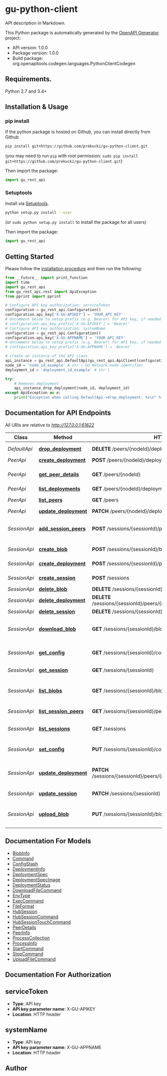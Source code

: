 # gu-python-client
API description in Markdown.

This Python package is automatically generated by the [OpenAPI Generator](https://openapi-generator.tech) project:

- API version: 1.0.0
- Package version: 1.0.0
- Build package: org.openapitools.codegen.languages.PythonClientCodegen

## Requirements.

Python 2.7 and 3.4+

## Installation & Usage
### pip install

If the python package is hosted on Github, you can install directly from Github

```sh
pip install git+https://github.com/prekucki/gu-python-client.git
```
(you may need to run `pip` with root permission: `sudo pip install git+https://github.com/prekucki/gu-python-client.git`)

Then import the package:
```python
import gu_rest_api 
```

### Setuptools

Install via [Setuptools](http://pypi.python.org/pypi/setuptools).

```sh
python setup.py install --user
```
(or `sudo python setup.py install` to install the package for all users)

Then import the package:
```python
import gu_rest_api
```

## Getting Started

Please follow the [installation procedure](#installation--usage) and then run the following:

```python
from __future__ import print_function
import time
import gu_rest_api
from gu_rest_api.rest import ApiException
from pprint import pprint

# Configure API key authorization: serviceToken
configuration = gu_rest_api.Configuration()
configuration.api_key['X-GU-APIKEY'] = 'YOUR_API_KEY'
# Uncomment below to setup prefix (e.g. Bearer) for API key, if needed
# configuration.api_key_prefix['X-GU-APIKEY'] = 'Bearer'
# Configure API key authorization: systemName
configuration = gu_rest_api.Configuration()
configuration.api_key['X-GU-APPNAME'] = 'YOUR_API_KEY'
# Uncomment below to setup prefix (e.g. Bearer) for API key, if needed
# configuration.api_key_prefix['X-GU-APPNAME'] = 'Bearer'

# create an instance of the API class
api_instance = gu_rest_api.DefaultApi(gu_rest_api.ApiClient(configuration))
node_id = 'node_id_example' # str | GU Network node identifier
deployment_id = 'deployment_id_example' # str | 

try:
    # Removes deployment
    api_instance.drop_deployment(node_id, deployment_id)
except ApiException as e:
    print("Exception when calling DefaultApi->drop_deployment: %s\n" % e)

```

## Documentation for API Endpoints

All URIs are relative to *http://127.0.0.1:61622*

Class | Method | HTTP request | Description
------------ | ------------- | ------------- | -------------
*DefaultApi* | [**drop_deployment**](docs/DefaultApi.md#drop_deployment) | **DELETE** /peers/{nodeId}/deployments/{deploymentId} | Removes deployment
*PeerApi* | [**create_deployment**](docs/PeerApi.md#create_deployment) | **POST** /peers/{nodeId}/deployments | 
*PeerApi* | [**get_peer_details**](docs/PeerApi.md#get_peer_details) | **GET** /peers/{nodeId} | Returns detailed peer info
*PeerApi* | [**list_deployments**](docs/PeerApi.md#list_deployments) | **GET** /peers/{nodeId}/deployments | 
*PeerApi* | [**list_peers**](docs/PeerApi.md#list_peers) | **GET** /peers | Returns a list hub peers.
*PeerApi* | [**update_deployment**](docs/PeerApi.md#update_deployment) | **PATCH** /peers/{nodeId}/deployments/{deploymentId} | 
*SessionApi* | [**add_session_peers**](docs/SessionApi.md#add_session_peers) | **POST** /sessions/{sessionId}/peers | Manually adds peers to hub session
*SessionApi* | [**create_blob**](docs/SessionApi.md#create_blob) | **POST** /sessions/{sessionId}/blobs | Creates new lob
*SessionApi* | [**create_deployment**](docs/SessionApi.md#create_deployment) | **POST** /sessions/{sessionId}/peers/{nodeId}/deployments | Creates new deployment
*SessionApi* | [**create_session**](docs/SessionApi.md#create_session) | **POST** /sessions | Creates new hub session.
*SessionApi* | [**delete_blob**](docs/SessionApi.md#delete_blob) | **DELETE** /sessions/{sessionId}/blobs/{blobId} | 
*SessionApi* | [**delete_deployment**](docs/SessionApi.md#delete_deployment) | **DELETE** /sessions/{sessionId}/peers/{nodeId}/deployments/{deploymentId} | 
*SessionApi* | [**delete_session**](docs/SessionApi.md#delete_session) | **DELETE** /sessions/{sessionId} | 
*SessionApi* | [**download_blob**](docs/SessionApi.md#download_blob) | **GET** /sessions/{sessionId}/blobs/{blobId} | Downloads binary content from the hub
*SessionApi* | [**get_config**](docs/SessionApi.md#get_config) | **GET** /sessions/{sessionId}/config | Gets configuration from stash
*SessionApi* | [**get_session**](docs/SessionApi.md#get_session) | **GET** /sessions/{sessionId} | Gets hub session info
*SessionApi* | [**list_blobs**](docs/SessionApi.md#list_blobs) | **GET** /sessions/{sessionId}/blobs | Lists currently allocated lobs
*SessionApi* | [**list_session_peers**](docs/SessionApi.md#list_session_peers) | **GET** /sessions/{sessionId}/peers | List session peers
*SessionApi* | [**list_sessions**](docs/SessionApi.md#list_sessions) | **GET** /sessions | Lists current hub sessions.
*SessionApi* | [**set_config**](docs/SessionApi.md#set_config) | **PUT** /sessions/{sessionId}/config | Sets configuration stash
*SessionApi* | [**update_deployment**](docs/SessionApi.md#update_deployment) | **PATCH** /sessions/{sessionId}/peers/{nodeId}/deployments/{deploymentId} | Sends multiple commands for peer
*SessionApi* | [**update_session**](docs/SessionApi.md#update_session) | **PATCH** /sessions/{sessionId} | Hub session update
*SessionApi* | [**upload_blob**](docs/SessionApi.md#upload_blob) | **PUT** /sessions/{sessionId}/blobs/{blobId} | Uploads a binary content to the hub.


## Documentation For Models

 - [BlobInfo](docs/BlobInfo.md)
 - [Command](docs/Command.md)
 - [ConfigStash](docs/ConfigStash.md)
 - [DeploymentInfo](docs/DeploymentInfo.md)
 - [DeploymentSpec](docs/DeploymentSpec.md)
 - [DeploymentSpecImage](docs/DeploymentSpecImage.md)
 - [DeploymentStatus](docs/DeploymentStatus.md)
 - [DownloadFileCommand](docs/DownloadFileCommand.md)
 - [EnvType](docs/EnvType.md)
 - [ExecCommand](docs/ExecCommand.md)
 - [FileFormat](docs/FileFormat.md)
 - [HubSession](docs/HubSession.md)
 - [HubSessionCommand](docs/HubSessionCommand.md)
 - [HubSessionTouchCommand](docs/HubSessionTouchCommand.md)
 - [PeerDetails](docs/PeerDetails.md)
 - [PeerInfo](docs/PeerInfo.md)
 - [ProcessCollection](docs/ProcessCollection.md)
 - [ProcessInfo](docs/ProcessInfo.md)
 - [StartCommand](docs/StartCommand.md)
 - [StopCommand](docs/StopCommand.md)
 - [UploadFileCommand](docs/UploadFileCommand.md)


## Documentation For Authorization


## serviceToken

- **Type**: API key
- **API key parameter name**: X-GU-APIKEY
- **Location**: HTTP header

## systemName

- **Type**: API key
- **API key parameter name**: X-GU-APPNAME
- **Location**: HTTP header


## Author




